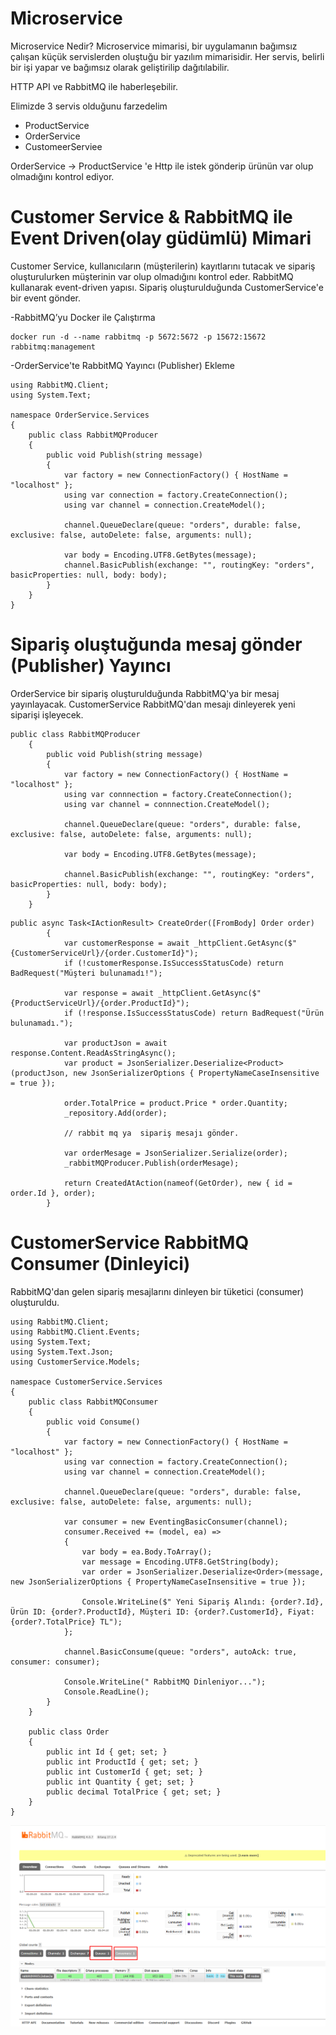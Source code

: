 ﻿# Microservice 
Microservice Nedir?
Microservice mimarisi, bir uygulamanın bağımsız çalışan küçük servislerden oluştuğu bir yazılım mimarisidir.
Her servis, belirli bir işi yapar ve bağımsız olarak geliştirilip dağıtılabilir.

HTTP API ve RabbitMQ ile haberleşebilir.

Elimizde 3 servis olduğunu farzedelim 

- ProductService
- OrderService
- CustomeerServiee

OrderService -> ProductService 'e Http ile istek gönderip ürünün var olup olmadığını kontrol ediyor.

# Customer Service & RabbitMQ ile Event Driven(olay güdümlü) Mimari
Customer Service, kullanıcıların (müşterilerin) kayıtlarını tutacak ve sipariş oluşturulurken müşterinin var olup olmadığını kontrol eder.
RabbitMQ kullanarak event-driven yapısı.
Sipariş oluşturulduğunda CustomerService'e bir event gönder.

-RabbitMQ’yu Docker ile Çalıştırma
````
docker run -d --name rabbitmq -p 5672:5672 -p 15672:15672 rabbitmq:management
````

-OrderService'te RabbitMQ Yayıncı (Publisher) Ekleme

````
using RabbitMQ.Client;
using System.Text;

namespace OrderService.Services
{
    public class RabbitMQProducer
    {
        public void Publish(string message)
        {
            var factory = new ConnectionFactory() { HostName = "localhost" };
            using var connection = factory.CreateConnection();
            using var channel = connection.CreateModel();

            channel.QueueDeclare(queue: "orders", durable: false, exclusive: false, autoDelete: false, arguments: null);

            var body = Encoding.UTF8.GetBytes(message);
            channel.BasicPublish(exchange: "", routingKey: "orders", basicProperties: null, body: body);
        }
    }
}

````

# Sipariş oluştuğunda mesaj gönder (Publisher)  Yayıncı

 OrderService  bir sipariş oluşturulduğunda RabbitMQ'ya bir mesaj yayınlayacak.
 CustomerService RabbitMQ'dan mesajı dinleyerek yeni siparişi işleyecek.

````
public class RabbitMQProducer
	{
		public void Publish(string message)
		{
			var factory = new ConnectionFactory() { HostName = "localhost" };
			using var connnection = factory.CreateConnection();
			using var channel = connnection.CreateModel();

			channel.QueueDeclare(queue: "orders", durable: false, exclusive: false, autoDelete: false, arguments: null);

			var body = Encoding.UTF8.GetBytes(message);

			channel.BasicPublish(exchange: "", routingKey: "orders", basicProperties: null, body: body);
		}
	}
````

````
public async Task<IActionResult> CreateOrder([FromBody] Order order)
		{
			var customerResponse = await _httpClient.GetAsync($"{CustomerServiceUrl}/{order.CustomerId}");
			if (!customerResponse.IsSuccessStatusCode) return BadRequest("Müşteri bulunamadı!");

			var response = await _httpClient.GetAsync($"{ProductServiceUrl}/{order.ProductId}");
			if (!response.IsSuccessStatusCode) return BadRequest("Ürün bulunamadı.");

			var productJson = await response.Content.ReadAsStringAsync();
			var product = JsonSerializer.Deserialize<Product>(productJson, new JsonSerializerOptions { PropertyNameCaseInsensitive = true });

			order.TotalPrice = product.Price * order.Quantity;
			_repository.Add(order);

			// rabbit mq ya  sipariş mesajı gönder.

			var orderMesage = JsonSerializer.Serialize(order);
			_rabbitMQProducer.Publish(orderMesage);

			return CreatedAtAction(nameof(GetOrder), new { id = order.Id }, order);
		}
````

# CustomerService RabbitMQ Consumer (Dinleyici)
RabbitMQ'dan gelen sipariş mesajlarını dinleyen bir tüketici (consumer) oluşturuldu.

````
using RabbitMQ.Client;
using RabbitMQ.Client.Events;
using System.Text;
using System.Text.Json;
using CustomerService.Models;

namespace CustomerService.Services
{
    public class RabbitMQConsumer
    {
        public void Consume()
        {
            var factory = new ConnectionFactory() { HostName = "localhost" };
            using var connection = factory.CreateConnection();
            using var channel = connection.CreateModel();

            channel.QueueDeclare(queue: "orders", durable: false, exclusive: false, autoDelete: false, arguments: null);

            var consumer = new EventingBasicConsumer(channel);
            consumer.Received += (model, ea) =>
            {
                var body = ea.Body.ToArray();
                var message = Encoding.UTF8.GetString(body);
                var order = JsonSerializer.Deserialize<Order>(message, new JsonSerializerOptions { PropertyNameCaseInsensitive = true });

                Console.WriteLine($" Yeni Sipariş Alındı: {order?.Id}, Ürün ID: {order?.ProductId}, Müşteri ID: {order?.CustomerId}, Fiyat: {order?.TotalPrice} TL");
            };

            channel.BasicConsume(queue: "orders", autoAck: true, consumer: consumer);

            Console.WriteLine(" RabbitMQ Dinleniyor...");
            Console.ReadLine();
        }
    }

    public class Order
    {
        public int Id { get; set; }
        public int ProductId { get; set; }
        public int CustomerId { get; set; }
        public int Quantity { get; set; }
        public decimal TotalPrice { get; set; }
    }
}

````
![Resim1](https://github.com/omerserfice/MicroServiceProject/blob/master/CustomerService/images/Screenshot_1.png)


